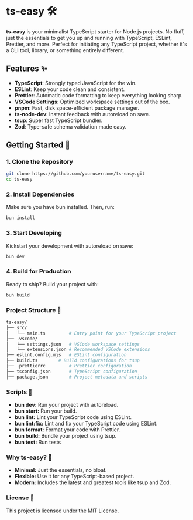 
# ts-easy 🛠️

**ts-easy** is your minimalist TypeScript starter for Node.js projects. No fluff, just the essentials to get you up and running with TypeScript, ESLint, Prettier, and more. Perfect for initiating any TypeScript project, whether it's a CLI tool, library, or something entirely different.

## Features ✨

- **TypeScript**: Strongly typed JavaScript for the win.
- **ESLint**: Keep your code clean and consistent.
- **Prettier**: Automatic code formatting to keep everything looking sharp.
- **VSCode Settings**: Optimized workspace settings out of the box.
- **pnpm**: Fast, disk space-efficient package manager.
- **ts-node-dev**: Instant feedback with autoreload on save.
- **tsup**: Super fast TypeScript bundler.
- **Zod**: Type-safe schema validation made easy.

## Getting Started 🚀

### 1. Clone the Repository

```bash
git clone https://github.com/yourusername/ts-easy.git
cd ts-easy
```

### 2. Install Dependencies

Make sure you have bun installed. Then, run:

```bash
bun install
```

### 3. Start Developing

Kickstart your development with autoreload on save:

```bash
bun dev
```

### 4. Build for Production

Ready to ship? Build your project with:

```bash
bun build
```

### Project Structure 📁

```bash
ts-easy/
├── src/
│   └── main.ts      	# Entry point for your TypeScript project
├── .vscode/
│   └── settings.json 	# VSCode workspace settings
│   └── extensions.json # Recommended VSCode extensions
├── eslint.config.mjs   # ESLint configuration
├── build.ts      	# Build configurations for tsup
├── .prettierrc      	# Prettier configuration
├── tsconfig.json    	# TypeScript configuration
├── package.json     	# Project metadata and scripts
```

### Scripts 📝

* **bun dev:** Run your project with autoreload.
* **bun start:** Run your build.
* **bun lint:** Lint your TypeScript code using ESLint.
* **bun lint:fix:** Lint and fix your TypeScript code using ESLint.
* **bun format:** Format your code with Prettier.
* **bun build:** Bundle your project using tsup.
* **bun test:** Run tests

### Why ts-easy? 🤔

* **Minimal:** Just the essentials, no bloat.
* **Flexible:** Use it for any TypeScript-based project.
* **Modern:** Includes the latest and greatest tools like tsup and Zod.

### License 📄

This project is licensed under the MIT License.
